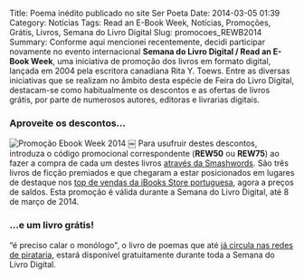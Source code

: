 Title: Poema inédito publicado no site Ser Poeta
Date: 2014-03-05 01:39
Category: Notícias
Tags: Read an E-Book Week, Notícias, Promoções, Grátis, Livros, Semana do Livro Digital
Slug: promocoes_REWB2014
Summary: Conforme aqui mencionei recentemente, decidi participar novamente no evento internacional **Semana do Livro Digital / Read an E-Book Week**, uma iniciativa de promoção dos livros em formato digital, lançada em 2004 pela escritora canadiana Rita Y. Toews. Entre as diversas iniciativas que se realizam no âmbito desta espécie de Feira do Livro Digital, destacam-se como habitualmente os descontos e as ofertas de livros grátis, por parte de numerosos autores, editoras e livrarias digitais. 

### Aproveite os descontos...

![Promoção Ebook Week 2014]({static}/images/2014/promo_ebookweek_2014.jpg)
￼
Para usufruir destes descontos, introduza o código promocional correspondente (**REW50** ou **REW75**) ao fazer a compra de cada um destes livros [através da Smashwords](https://www.smashwords.com/profile/view/victordomingos). São três livros de ficção premiados e que chegaram a estar posicionados em lugares de destaque nos [top de vendas da iBooks Store portuguesa](), agora a preços de saldos. Esta promoção é válida durante a Semana do Livro Digital, até 8 de março de 2014.

### …e um livro grátis!

“é preciso calar o monólogo", o livro de poemas que até [já circula nas redes de pirataria](), estará disponível gratuitamente durante toda a Semana do Livro Digital.









